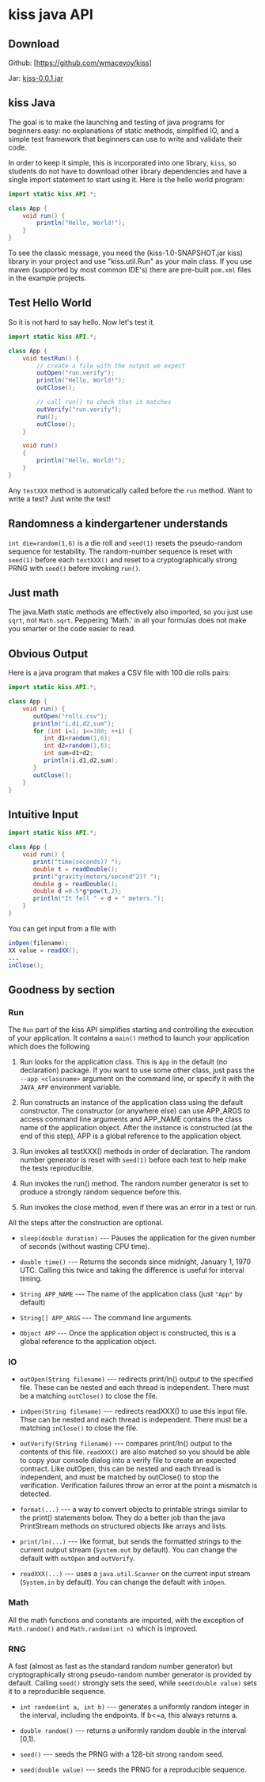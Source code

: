 # kiss java API

## Download

Github: [https://github.com/wmacevoy/kiss]

Jar: [kiss-0.0.1.jar](https://github.com/wmacevoy/kiss/blob/master/kiss-0.0.1.jar?raw=true)

## kiss Java

The goal is to make the launching and testing of java programs for beginners
easy: no explanations of static methods, simplified IO, and a simple
test framework that beginners can use to write and validate their code.

In order to keep it simple, this is incorporated into one library, `kiss`, so students do not have to download other library dependencies and have a single import statement to start using it.  Here is the hello world program:

```java
import static kiss.API.*;

class App {
    void run() {
        println("Hello, World!");
    }
}
```

To see the classic message, you need the (kiss-1.0-SNAPSHOT.jar kiss) library in your project and use "kiss.util.Run" as your main class.  If you use maven (supported by most common IDE's) there are pre-built `pom.xml` files in the example projects.

## Test Hello World

So it is not hard to say hello.  Now let's test it.

```java
import static kiss.API.*;

class App {
    void testRun() {
        // create a file with the output we expect
        outOpen("run.verify");
        println("Hello, World!");
        outClose();

        // call run() to check that it matches
        outVerify("run.verify");
        run();
        outClose();
    }

    void run()
    {
        println("Hello, World!");
    }
}
```
Any `testXXX` method is automatically called before the `run` method.  Want to write a test?  Just write the test!

## Randomness a kindergartener understands

`int die=random(1,6)` is a die roll and `seed(1)` resets the pseudo-random sequence for testability.  The random-number sequence is reset with `seed(1)` before each `textXXX()` and reset to a cryptographically strong PRNG with `seed()` before invoking `run()`.

## Just math

The java.Math static methods are effectively also imported, so you just use `sqrt`, not `Math.sqrt`.  Peppering 'Math.' in all your formulas does not make you smarter or the code easier to read.

## Obvious Output

Here is a java program that makes a CSV file with 100 die rolls pairs:

```java
import static kiss.API.*;

class App {
    void run() {
       outOpen("rolls.csv");
       println("i,d1,d2,sum");
       for (int i=1; i<=100; ++i) {
          int d1=random(1,6);
          int d2=random(1,6);
          int sum=d1+d2;
          println(i,d1,d2,sum);
       }
       outClose();
    }
}
```

## Intuitive Input

```java
import static kiss.API.*;

class App {
    void run() {
       print("time(seconds)? ");
       double t = readDouble();
       print("gravity(meters/second^2)? ");
       double g = readDouble();
       double d =0.5*g*pow(t,2);
       println("It fell " + d + " meters.");
    }
}
```

You can get input from a file with

```java
inOpen(filename);
XX value = readXX();
...
inClose();
```

## Goodness by section

### Run

The `Run` part of the kiss API simplifies starting and controlling the execution of your application.  It contains a `main()` method to launch your application which does the following

1. Run looks for the application class.  This is `App` in the default (no declaration) package.  If you want to use some other class, just pass the `--app <classname>` argument on the command line, or specify it with the `JAVA_APP` environment variable.

2. Run constructs an instance of the application class using the default constructor.  The constructor (or anywhere else) can use APP_ARGS to access command line arguments and APP_NAME contains the class name of the application object.  After the instance is constructed (at the end of this step), APP is a global reference to the application object.

3. Run invokes all testXXX() methods in order of declaration.  The random
number generator is reset with `seed(1)` before each test to help make the
tests reproducible.

4. Run invokes the run() method.  The random number generator is set to
produce a strongly random sequence before this.

5. Run invokes the close method, even if there was an error in a test or run.

All the steps after the construction are optional.

* `sleep(double duration)` --- Pauses the application for the given number of seconds (without wasting CPU time).

* `double time()` --- Returns the seconds since midnight, January 1, 1970 UTC.  Calling this twice and taking the difference is useful for interval timing.

* `String APP_NAME` --- The name of the application class (just `"App"` by default)

* `String[] APP_ARGS` --- The command line arguments.

* `Object APP` --- Once the application object is constructed, this is a global reference to the application object.

### IO

* `outOpen(String filename)` --- redirects print/ln() output to the specified
  file.  These can be nested and each thread is independent.  There must be a
  matching `outClose()` to close the file.

* `inOpen(String filename)` --- redirects readXXX() to use this input file.  Thse can be nested and each thread is independent.  There must be a matching `inClose()` to close the file.

* `outVerify(String filename)` --- compares print/ln() output to the contents of this file.  `readXXX()` are also matched so you should be able to copy your console dialog into a verify file to create an expected contract.  Like outOpen, this can be nested and each thread is independent, and must be matched by outClose() to stop the verification.  Verification failures throw an error at the point a mismatch is detected.

* `format(...)` --- a way to convert objects to printable strings similar to the print() statements below.  They do a better job than the java PrintStream methods on structured objects like arrays and lists.

* `print/ln(...)` --- like format, but sends the formatted strings to the current output stream (`System.out` by default).  You can change the default with `outOpen` and `outVerify`.

* `readXXX(...)` --- uses a `java.util.Scanner` on the current input stream (`System.in` by default).  You can change the default with `inOpen`.

### Math

All the math functions and constants are imported, with the exception of `Math.random()` and `Math.random(int n)` which is improved.

### RNG

A fast (almost as fast as the standard random number generator) but cryptographically strong pseudo-random number generator is provided by default.  Calling `seed()` strongly sets the seed, while `seed(double value)` sets it to a reproducible sequence.

* `int random(int a, int b)` --- generates a uniformly random integer in the interval, including the endpoints.  If b<=a, this always returns a.

* `double random()` --- returns a uniformly random double in the interval [0,1).

* `seed()` --- seeds the PRNG with a 128-bit strong random seed.

* `seed(double value)` --- seeds the PRNG for a reproducible sequence.

  

